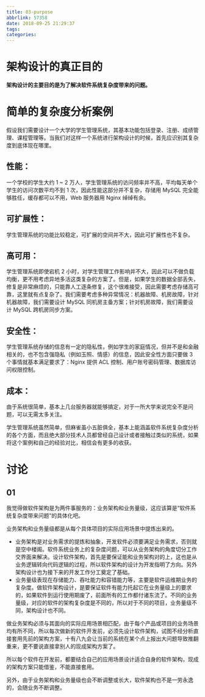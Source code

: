 ```yaml
---
title: 03-purpose
abbrlink: 57358
date: 2018-09-25 21:29:37
tags:
categories:
---
```

# 架构设计的真正目的
**架构设计的主要目的是为了解决软件系统复杂度带来的问题。**

# 简单的复杂度分析案例
假设我们需要设计一个大学的学生管理系统，其基本功能包括登录、注册、成绩管理、课程管理等。当我们对这样一个系统进行架构设计的时候，首先应识别其复杂度到底体现在哪里。

## 性能：
一个学校的学生大约 1 ~ 2 万人，学生管理系统的访问频率并不高，平均每天单个学生的访问次数平均不到 1 次，因此性能这部分并不复杂，存储用 MySQL 完全能够胜任，缓存都可以不用，Web 服务器用 Nginx 绰绰有余。

## 可扩展性：
学生管理系统的功能比较稳定，可扩展的空间并不大，因此可扩展性也不复杂。

## 高可用：
学生管理系统即使宕机 2 小时，对学生管理工作影响并不大，因此可以不做负载均衡，更不用考虑异地多活这类复杂的方案了。但是，如果学生的数据全部丢失，修复是非常麻烦的，只能靠人工逐条修复，这个很难接受，因此需要考虑存储高可靠，这里就有点复杂了。我们需要考虑多种异常情况：机器故障、机房故障，针对机器故障，我们需要设计 MySQL 同机房主备方案；针对机房故障，我们需要设计 MySQL 跨机房同步方案。

## 安全性：
学生管理系统存储的信息有一定的隐私性，例如学生的家庭情况，但并不是和金融相关的，也不包含强隐私（例如玉照、情感）的信息，因此安全性方面只要做 3 个事情就基本满足要求了：Nginx 提供 ACL 控制、用户账号密码管理、数据库访问权限控制。

## 成本：
由于系统很简单，基本上几台服务器就能够搞定，对于一所大学来说完全不是问题，可以无需太多关注。

学生管理系统虽然简单，但麻雀虽小五脏俱全，基本上能涵盖软件系统复杂度分析的各个方面，而且绝大部分技术人员都曾经自己设计或者接触过类似的系统，如果将这个案例和自己的经验对比，相信会有更多的收获。

# 讨论

## 01
我觉得做软件架构是为两件事服务的：业务架构和业务量级，这应该算是“软件系统复杂度带来问题”的具体化吧。

业务架构和业务量级都是从每个具体项目的实际应用场景中提炼出来的。

- 业务架构是对业务需求的提炼和抽象，开发软件必须要满足业务需求，否则就是空中楼阁。软件系统业务上的复杂度问题，可以从业务架构的角度切分工作交界面来解决。设计软件架构，首先是要保证能和业务架构对的上，这也是从业务逻辑转向代码逻辑的过程，所以软件架构的设计为开发指明了方向。另外架构设计也为接下来的开发工作分工奠定了基础。
- 业务量级表现在存储能力、吞吐能力和容错能力等，主要是软件运维期业务的复杂度。做软件架构设计，是要保证软件有能力托起它在业务量级上的要求的，如果软件到运行使用期废了，前面所有的工作都付诸东流了。不同的业务量级，对应的软件的架构复杂度是不同的，所以对于不同的项目，业务量级不同，架构设计也不同。

做业务架构必须与其面向的实际应用场景相匹配，由于每个产品或项目的业务场景均有所不同，所以每次做新的软件开发前，必须先设计软件架构，试图不经分析直接套用先前的架构方案，十有八九会让当前的系统在某个点上报出大问题导致推翻重来，更不要说直接拿别人的现成架构方案了。

所以每个软件在开发前，都要结合自己的应用场景设计适合自身的软件架构，现成的架构方案只能借鉴，不能直接套用。

另外，由于业务架构和业务量级也会不断调整或长大，软件架构也不是一劳永逸的，会随业务不断调整。